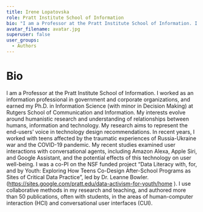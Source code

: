 ```yaml
---
title: Irene Lopatovska
role: Pratt Institute School of Information
bio: "I am a Professor at the Pratt Institute School of Information. I worked as an information professional in government and corporate organizations, and earned my Ph.D. in Information Science (with minor in Decision Making) at Rutgers School of Communication and Information. My interests evolve around humanistic research and understanding of relationships between humans, information and technology. My research aims to represent the end-users’ voice in technology design recommendations. In recent years, I worked with teens affected by the traumatic experiences of Russia-Ukraine war and the COVID-19 pandemic. My recent studies examined user interactions with conversational agents, including Amazon Alexa, Apple Siri, and Google Assistant, and the potential effects of this technology on user well-being. I was a co-PI on the NSF funded project “Data Literacy with, for, and by Youth: Exploring How Teens Co-Design After-School Programs as Sites of Critical Data Practice”, led by Dr. Leanne Bowler. (https://sites.google.com/pratt.edu/data-activism-for-youth/home ).  I use collaborative methods in my research and teaching, and authored more than 50 publications, often with students, in the areas of human-computer interaction (HCI) and conversational user interfaces (CUI)."
avatar_filename: avatar.jpg
superuser: false
user_groups:
  - Authors
---
```


# Bio
I am a Professor at the Pratt Institute School of Information. I worked as an information professional in government and corporate organizations, and earned my Ph.D. in Information Science (with minor in Decision Making) at Rutgers School of Communication and Information. My interests evolve around humanistic research and understanding of relationships between humans, information and technology. My research aims to represent the end-users’ voice in technology design recommendations. In recent years, I worked with teens affected by the traumatic experiences of Russia-Ukraine war and the COVID-19 pandemic. My recent studies examined user interactions with conversational agents, including Amazon Alexa, Apple Siri, and Google Assistant, and the potential effects of this technology on user well-being. I was a co-PI on the NSF funded project “Data Literacy with, for, and by Youth: Exploring How Teens Co-Design After-School Programs as Sites of Critical Data Practice”, led by Dr. Leanne Bowler. (https://sites.google.com/pratt.edu/data-activism-for-youth/home ).  I use collaborative methods in my research and teaching, and authored more than 50 publications, often with students, in the areas of human-computer interaction (HCI) and conversational user interfaces (CUI).



